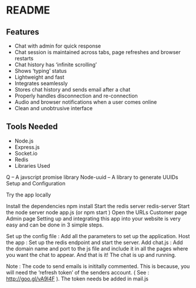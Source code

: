 # README #

## Features ##

* Chat with admin for quick response
* Chat session is maintained across tabs, page refreshes and browser restarts
* Chat history has ‘infinite scrolling’
* Shows ‘typing’ status
* Lightweight and fast
* Integrates seamlessly
* Stores chat history and sends email after a chat
* Properly handles disconnection and re-connection
* Audio and browser notifications when a user comes online
* Clean and unobtrusive interface

## Tools Needed ##

* Node.js
* Express.js
* Socket.io
* Redis
* Libraries Used

Q – A javscript promise library
Node-uuid – A library to generate UUIDs
Setup and Configuration

Try the app locally

Install the dependencies
npm install
Start the redis server
redis-server
Start the node server
node app.js (or npm start )
Open the URLs
Customer page 
Admin page
Setting up and integrating this app into your website is very easy and can be done in 3 simple steps.

Set up the config file : Add all the parameters to set up the application.
Host the app : Set up the redis endpoint and start the server.
Add chat.js : Add the domain name and port to the js file and include it in all the pages where you want the chat to appear.
And that is it! The chat is up and running.

Note : The code to send emails is inititally commented. This is because, you will need the ‘refresh token’ of the senders account. ( See : http://goo.gl/vA9l4F ). The token needs be added in mail.js
